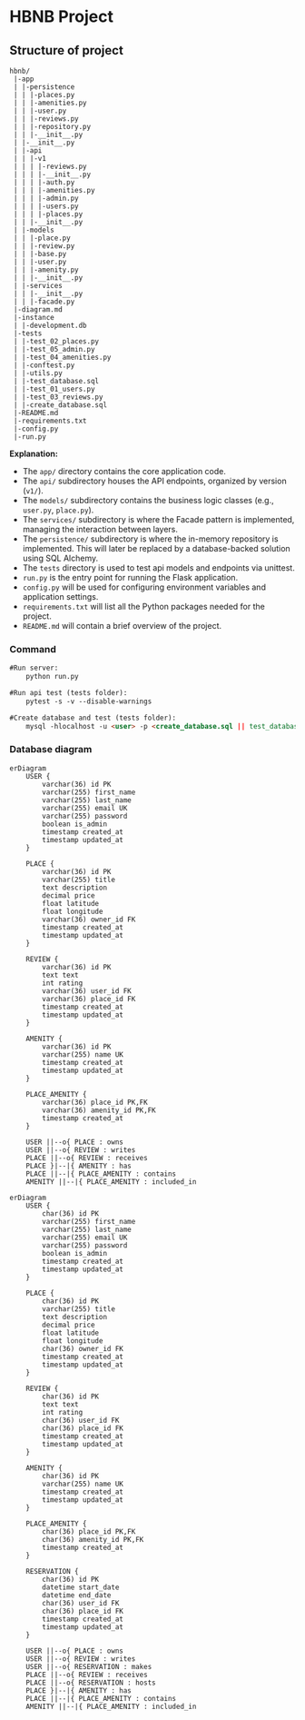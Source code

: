# HBNB Project

## Structure of project
```
hbnb/
 |-app
 | |-persistence
 | | |-places.py
 | | |-amenities.py
 | | |-user.py
 | | |-reviews.py
 | | |-repository.py
 | | |-__init__.py
 | |-__init__.py
 | |-api
 | | |-v1
 | | | |-reviews.py
 | | | |-__init__.py
 | | | |-auth.py
 | | | |-amenities.py
 | | | |-admin.py
 | | | |-users.py
 | | | |-places.py
 | | |-__init__.py
 | |-models
 | | |-place.py
 | | |-review.py
 | | |-base.py
 | | |-user.py
 | | |-amenity.py
 | | |-__init__.py
 | |-services
 | | |-__init__.py
 | | |-facade.py
 |-diagram.md
 |-instance
 | |-development.db
 |-tests
 | |-test_02_places.py
 | |-test_05_admin.py
 | |-test_04_amenities.py
 | |-conftest.py
 | |-utils.py
 | |-test_database.sql
 | |-test_01_users.py
 | |-test_03_reviews.py
 | |-create_database.sql
 |-README.md
 |-requirements.txt
 |-config.py
 |-run.py
```

**Explanation:**
- The `app/` directory contains the core application code.
- The `api/` subdirectory houses the API endpoints, organized by version (`v1/`).
- The `models/` subdirectory contains the business logic classes (e.g., `user.py`, `place.py`).
- The `services/` subdirectory is where the Facade pattern is implemented, managing the interaction between layers.
- The `persistence/` subdirectory is where the in-memory repository is implemented. This will later be replaced by a database-backed solution using SQL Alchemy.
- The `tests` directory is used to test api models and endpoints via unittest.
- `run.py` is the entry point for running the Flask application.
- `config.py` will be used for configuring environment variables and application settings.
- `requirements.txt` will list all the Python packages needed for the project.
- `README.md` will contain a brief overview of the project.


### Command
```markdown
#Run server:
    python run.py

#Run api test (tests folder):
    pytest -s -v --disable-warnings

#Create database and test (tests folder):
    mysql -hlocalhost -u <user> -p <create_database.sql || test_database.sql>
```

### Database diagram
```mermaid
erDiagram
    USER {
        varchar(36) id PK
        varchar(255) first_name
        varchar(255) last_name
        varchar(255) email UK
        varchar(255) password
        boolean is_admin
        timestamp created_at
        timestamp updated_at
    }

    PLACE {
        varchar(36) id PK
        varchar(255) title
        text description
        decimal price
        float latitude
        float longitude
        varchar(36) owner_id FK
        timestamp created_at
        timestamp updated_at
    }

    REVIEW {
        varchar(36) id PK
        text text
        int rating
        varchar(36) user_id FK
        varchar(36) place_id FK
        timestamp created_at
        timestamp updated_at
    }

    AMENITY {
        varchar(36) id PK
        varchar(255) name UK
        timestamp created_at
        timestamp updated_at
    }

    PLACE_AMENITY {
        varchar(36) place_id PK,FK
        varchar(36) amenity_id PK,FK
        timestamp created_at
    }

    USER ||--o{ PLACE : owns
    USER ||--o{ REVIEW : writes
    PLACE ||--o{ REVIEW : receives
    PLACE }|--|{ AMENITY : has
    PLACE ||--|{ PLACE_AMENITY : contains
    AMENITY ||--|{ PLACE_AMENITY : included_in
```

```mermaid
erDiagram
    USER {
        char(36) id PK
        varchar(255) first_name
        varchar(255) last_name
        varchar(255) email UK
        varchar(255) password
        boolean is_admin
        timestamp created_at
        timestamp updated_at
    }

    PLACE {
        char(36) id PK
        varchar(255) title
        text description
        decimal price
        float latitude
        float longitude
        char(36) owner_id FK
        timestamp created_at
        timestamp updated_at
    }

    REVIEW {
        char(36) id PK
        text text
        int rating
        char(36) user_id FK
        char(36) place_id FK
        timestamp created_at
        timestamp updated_at
    }

    AMENITY {
        char(36) id PK
        varchar(255) name UK
        timestamp created_at
        timestamp updated_at
    }

    PLACE_AMENITY {
        char(36) place_id PK,FK
        char(36) amenity_id PK,FK
        timestamp created_at
    }

    RESERVATION {
        char(36) id PK
        datetime start_date
        datetime end_date
        char(36) user_id FK
        char(36) place_id FK
        timestamp created_at
        timestamp updated_at
    }

    USER ||--o{ PLACE : owns
    USER ||--o{ REVIEW : writes
    USER ||--o{ RESERVATION : makes
    PLACE ||--o{ REVIEW : receives
    PLACE ||--o{ RESERVATION : hosts
    PLACE }|--|{ AMENITY : has
    PLACE ||--|{ PLACE_AMENITY : contains
    AMENITY ||--|{ PLACE_AMENITY : included_in
```
